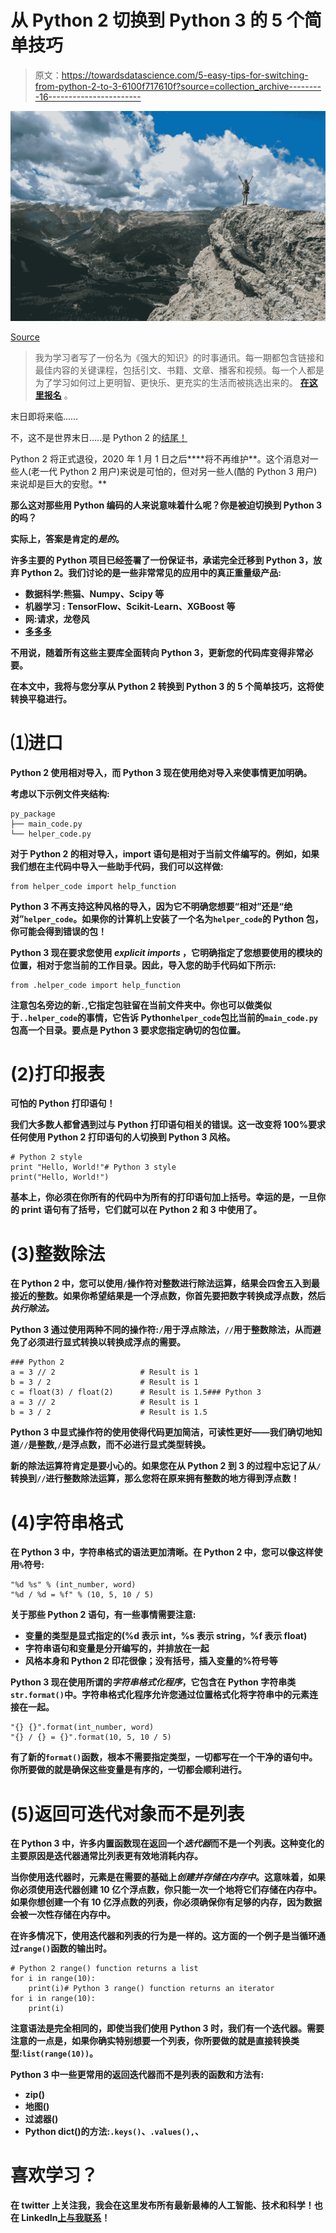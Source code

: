 # 从 Python 2 切换到 Python 3 的 5 个简单技巧

> 原文：<https://towardsdatascience.com/5-easy-tips-for-switching-from-python-2-to-3-6100f717610f?source=collection_archive---------16----------------------->

![](img/c44f368f5526b12172842e2be93679ab.png)

[Source](https://pixabay.com/photos/person-mountain-top-achieve-1245959/)

> 我为学习者写了一份名为《强大的知识》的时事通讯。每一期都包含链接和最佳内容的关键课程，包括引文、书籍、文章、播客和视频。每一个人都是为了学习如何过上更明智、更快乐、更充实的生活而被挑选出来的。 [**在这里报名**](https://mighty-knowledge.ck.page/b2d4518f88) 。

末日即将来临……

不，这不是世界末日…..是 Python 2 的[结尾！](https://pythonclock.org/)

Python 2 将正式退役，2020 年 1 月 1 日之后****将不再维护**。这个消息对一些人(老一代 Python 2 用户)来说是可怕的，但对另一些人(酷的 Python 3 用户)来说却是巨大的安慰。**

**那么这对那些用 Python 编码的人来说意味着什么呢？你是被迫切换到 Python 3 的吗？**

**实际上，答案是肯定的*是的*。**

**许多主要的 Python 项目已经签署了一份保证书，承诺完全迁移到 Python 3，放弃 Python 2。我们讨论的是一些非常常见的应用中的真正重量级产品:**

*   ****数据科学**:熊猫、Numpy、Scipy 等**
*   ****机器学习** : TensorFlow、Scikit-Learn、XGBoost 等**
*   ****网**:请求，龙卷风**
*   **[**多多多**](https://python3statement.org/)**

**不用说，随着所有这些主要库全面转向 Python 3，更新您的代码库变得非常必要。**

**在本文中，我将与您分享从 Python 2 转换到 Python 3 的 5 个简单技巧，这将使转换平稳进行。**

# **⑴进口**

**Python 2 使用相对导入，而 Python 3 现在使用绝对导入来使事情更加明确。**

**考虑以下示例文件夹结构:**

```
py_package
├── main_code.py
└── helper_code.py
```

**对于 Python 2 的相对导入，import 语句是相对于当前文件编写的。例如，如果我们想在主代码中导入一些助手代码，我们可以这样做:**

```
from helper_code import help_function
```

**Python 3 不再支持这种风格的导入，因为它不明确您想要“相对”还是“绝对”`helper_code`。如果你的计算机上安装了一个名为`helper_code`的 Python 包，你可能会得到错误的包！**

**Python 3 现在要求您使用 *explicit imports* ，它明确指定了您想要使用的模块的位置，相对于您当前的工作目录。因此，导入您的助手代码如下所示:**

```
from .helper_code import help_function
```

**注意包名旁边的新`.`,它指定包驻留在当前文件夹中。你也可以做类似于`..helper_code`的事情，它告诉 Python`helper_code`包比当前的`main_code.py`包高一个目录。要点是 Python 3 要求您指定确切的包位置。**

# **(2)打印报表**

**可怕的 Python 打印语句！**

**我们大多数人都曾遇到过与 Python 打印语句相关的错误。这一改变将 100%要求任何使用 Python 2 打印语句的人切换到 Python 3 风格。**

```
# Python 2 style
print "Hello, World!"# Python 3 style 
print("Hello, World!")
```

**基本上，你必须在你所有的代码中为所有的打印语句加上括号。幸运的是，一旦你的 print 语句有了括号，它们就可以在 Python 2 和 3 中使用了。**

# **(3)整数除法**

**在 Python 2 中，您可以使用`/`操作符对整数进行除法运算，结果会四舍五入到最接近的整数。如果你希望结果是一个浮点数，你首先要把数字转换成浮点数，然后*执行除法。***

**Python 3 通过使用两种不同的操作符:`/`用于浮点除法，`//`用于整数除法，从而避免了必须进行显式转换以转换成浮点的需要。**

```
### Python 2
a = 3 // 2                   # Result is 1
b = 3 / 2                    # Result is 1
c = float(3) / float(2)      # Result is 1.5### Python 3
a = 3 // 2                   # Result is 1
b = 3 / 2                    # Result is 1.5
```

**Python 3 中显式操作符的使用使得代码更加简洁，可读性更好——我们确切地知道`//`是整数,`/`是浮点数，而不必进行显式类型转换。**

**新的除法运算符肯定是要小心的。如果您在从 Python 2 到 3 的过程中忘记了从`/`转换到`//`进行整数除法运算，那么您将在原来拥有整数的地方得到浮点数！**

# **(4)字符串格式**

**在 Python 3 中，字符串格式的语法更加清晰。在 Python 2 中，您可以像这样使用`%`符号:**

```
"%d %s" % (int_number, word)
"%d / %d = %f" % (10, 5, 10 / 5)
```

**关于那些 Python 2 语句，有一些事情需要注意:**

*   **变量的类型是显式指定的(%d 表示 int，%s 表示 string，%f 表示 float)**
*   **字符串语句和变量是分开编写的，并排放在一起**
*   **风格本身和 Python 2 印花很像；没有括号，插入变量的%符号等**

**Python 3 现在使用所谓的*字符串格式化程序*，它包含在 Python 字符串类`str.format()`中。字符串格式化程序允许您通过位置格式化将字符串中的元素连接在一起。**

```
"{} {}".format(int_number, word)
"{} / {} = {}".format(10, 5, 10 / 5)
```

**有了新的`format()`函数，根本不需要指定类型，一切都写在一个干净的语句中。你所要做的就是确保这些变量是有序的，一切都会顺利进行。**

# **(5)返回可迭代对象而不是列表**

**在 Python 3 中，许多内置函数现在返回一个*迭代器*而不是一个列表。这种变化的主要原因是迭代器通常比列表更有效地消耗内存。**

**当你使用迭代器时，元素是在需要的基础上*创建并存储在内存中*。这意味着，如果你必须使用迭代器创建 10 亿个浮点数，你只能一次一个地将它们存储在内存中。如果你想创建一个有 10 亿浮点数的列表，你必须确保你有足够的内存，因为数据会被一次性存储在内存中。**

**在许多情况下，使用迭代器和列表的行为是一样的。这方面的一个例子是当循环通过`range()`函数的输出时。**

```
# Python 2 range() function returns a list
for i in range(10):
    print(i)# Python 3 range() function returns an iterator
for i in range(10):
    print(i)
```

**注意语法是完全相同的，即使当我们使用 Python 3 时，我们有一个迭代器。需要注意的一点是，如果你确实特别想要一个列表，你所要做的就是直接转换类型:`list(range(10))`。**

**Python 3 中一些更常用的返回迭代器而不是列表的函数和方法有:**

*   **zip()**
*   **地图()**
*   **过滤器()**
*   **Python dict()的方法:`.keys()`、`.values(),`、**

# **喜欢学习？**

**在 twitter 上关注我，我会在这里发布所有最新最棒的人工智能、技术和科学！也在 LinkedIn[上与我联系](https://www.linkedin.com/in/georgeseif/)！**